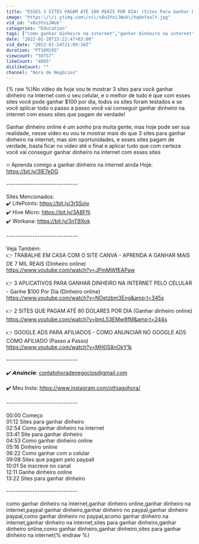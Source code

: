 ```yaml
---
title: "ESSES 3 SITES PAGAM ATÉ 100 REAIS POR DIA! (Sites Para Ganhar Dinheiro na Internet)"
image: "https:\/\/i.ytimg.com\/vi\/x8u3YoiJWuk\/hqdefault.jpg"
vid_id: "x8u3YoiJWuk"
categories: "Education"
tags: ["como ganhar dinheiro na internet","ganhar dinheiro na internet","sites para ganhar dinheiro"]
date: "2022-01-28T15:22:47+03:00"
vid_date: "2022-01-24T21:09:16Z"
duration: "PT16M19S"
viewcount: "50757"
likeCount: "4895"
dislikeCount: ""
channel: "Hora de Negócios"
---
```

{% raw %}No vídeo de hoje vou te mostrar 3 sites para você ganhar dinheiro na internet com o seu celular, e o melhor de tudo é que com esses sites você pode ganhar $100 por dia, todos os sites foram testados e se você aplicar todo o passo a passo você vai conseguir ganhar dinheiro na internet com esses sites que pagam de verdade!<br /><br />Ganhar dinheiro online é um sonho pra muita gente, mas hoje pode ser sua realidade, nesse vídeo eu vou te mostrar mais do que 3 sites para ganhar dinheiro na internet, mas sim oportunidades, e esses sites pagam de verdade, basta ficar no vídeo até o final e aplicar tudo que com certeza você vai conseguir ganhar dinheiro na internet com esses sites<br /><br />🔥 Aprenda comigo a ganhar dinheiro na internet ainda Hoje: <a rel="nofollow" target="blank" href="https://bit.ly/3IE7eDG">https://bit.ly/3IE7eDG</a><br /><br />------------------------------<br /><br />Sites Mencionados:<br />✔️ LifePoints: <a rel="nofollow" target="blank" href="https://bit.ly/3r5Sojv">https://bit.ly/3r5Sojv</a><br />✔️ Hive Micro: <a rel="nofollow" target="blank" href="https://bit.ly/3ABFfli">https://bit.ly/3ABFfli</a><br />✔️ Workana: <a rel="nofollow" target="blank" href="https://bit.ly/3nTBXok">https://bit.ly/3nTBXok</a><br /><br />------------------------------<br /><br />Veja Também:<br />👉 TRABALHE EM CASA COM O SITE CANVA - APRENDA A GANHAR MAIS DE 7 MIL REAIS (Dinheiro online)<br /><a rel="nofollow" target="blank" href="https://www.youtube.com/watch?v=JPmMWfEAPaw">https://www.youtube.com/watch?v=JPmMWfEAPaw</a><br /><br />👉 3 APLICATIVOS PARA GANHAR DINHEIRO NA INTERNET PELO CELULAR - Ganhe $100 Por Dia (Dinheiro online)<br /><a rel="nofollow" target="blank" href="https://www.youtube.com/watch?v=NOetzbm3Eng&amp;t=345s">https://www.youtube.com/watch?v=NOetzbm3Eng&amp;t=345s</a><br /><br />👉 2 SITES QUE PAGAM ATÉ 80 DOLARES POR DIA (Ganhar dinheiro online)<br /><a rel="nofollow" target="blank" href="https://www.youtube.com/watch?v=bmL53EMw8fM&amp;t=244s">https://www.youtube.com/watch?v=bmL53EMw8fM&amp;t=244s</a><br /><br />👉 GOOGLE ADS PARA AFILIADOS - COMO ANUNCIAR NO GOOGLE ADS COMO AFILIADO (Passo a Passo)<br /><a rel="nofollow" target="blank" href="https://www.youtube.com/watch?v=MH0S8nOkY1k">https://www.youtube.com/watch?v=MH0S8nOkY1k</a><br /><br />------------------------------<br /><br />✔️ 𝘼𝙣𝙪́𝙣𝙘𝙞𝙚: contatohoradenegocios@gmail.com<br /><br />✔️ Meu Insta: <a rel="nofollow" target="blank" href="https://www.instagram.com/othiagohora/">https://www.instagram.com/othiagohora/</a><br /><br />------------------------------<br /><br />00:00 Começo<br />01:12 Sites para ganhar dinheiro<br />02:54 Como ganhar dinheiro na internet<br />03:41 Site para ganhar dinheiro<br />04:53 Como ganhar dinheiro online<br />05:16 Dinheiro online<br />06:22 Como ganhar com o celular<br />09:08 Sites que pagam pelo paypall<br />10:01 Se inscreve no canal<br />12:11 Ganhe dinheiro online<br />13:22 Sites para ganhar dinheiro<br /><br />------------------------------<br /><br />como ganhar dinheiro na internet,ganhar dinheiro online,ganhar dinheiro na internet,paypal ganhar dinheiro,ganhar dinheiro no paypal,ganhar dinheiro paypal,como ganhar dinheiro no paypal,acomo ganhar dinheiro na internet,ganhar dinheiro na internet,sites para ganhar dinheiro,ganhar dinheiro online,como ganhar dinheiro,ganhar dinheiro,sites para ganhar dinheiro na internet{% endraw %}
